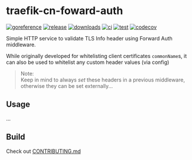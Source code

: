 # traefik-cn-foward-auth

[![goreference](https://pkg.go.dev/badge/github.com/fopina/traefik-cn-foward-auth.svg)](https://pkg.go.dev/github.com/fopina/traefik-cn-foward-auth)
[![release](https://img.shields.io/github/v/release/fopina/traefik-cn-foward-auth)](https://github.com/fopina/traefik-cn-foward-auth/releases)
[![downloads](https://img.shields.io/github/downloads/fopina/traefik-cn-foward-auth/total.svg)](https://github.com/fopina/traefik-cn-foward-auth/releases)
[![ci](https://github.com/fopina/traefik-cn-foward-auth/actions/workflows/publish-main.yml/badge.svg)](https://github.com/fopina/traefik-cn-foward-auth/actions/workflows/publish-main.yml)
[![test](https://github.com/fopina/traefik-cn-foward-auth/actions/workflows/test.yml/badge.svg)](https://github.com/fopina/traefik-cn-foward-auth/actions/workflows/test.yml)
[![codecov](https://codecov.io/github/fopina/traefik-cn-foward-auth/graph/badge.svg)](https://codecov.io/github/fopina/traefik-cn-foward-auth)

Simple HTTP service to validate TLS Info header using Forward Auth middleware.

While originally developed for whitelisting client certificates `commonName`s, it can also be used to whitelist any custom header values (via config)

> Note:  
> Keep in mind to always *set* these headers in a previous middleware, otherwise they can be set externally...

## Usage

...


## Build

Check out [CONTRIBUTING.md](CONTRIBUTING.md)
